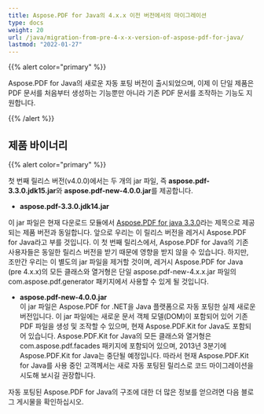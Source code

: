 ```yaml
---
title: Aspose.PDF for Java의 4.x.x 이전 버전에서의 마이그레이션
type: docs
weight: 20
url: /java/migration-from-pre-4-x-x-version-of-aspose-pdf-for-java/
lastmod: "2022-01-27"
---
```


{{% alert color="primary" %}}

Aspose.PDF for Java의 새로운 자동 포팅 버전이 출시되었으며, 이제 이 단일 제품은 PDF 문서를 처음부터 생성하는 기능뿐만 아니라 기존 PDF 문서를 조작하는 기능도 지원합니다.

{{% /alert %}}

## 제품 바이너리

{{% alert color="primary" %}}

첫 번째 릴리스 버전(v4.0.0)에서는 두 개의 jar 파일, 즉 **aspose.pdf-3.3.0.jdk15.jar**와 **aspose.pdf-new-4.0.0.jar**를 제공합니다.

- **aspose.pdf-3.3.0.jdk14.jar**

이 jar 파일은 현재 다운로드 모듈에서 [Aspose.PDF for java 3.3.0](http://www.aspose.com/community/files/72/java-components/aspose.pdf-for-java/entry417659.aspx)라는 제목으로 제공되는 제품 버전과 동일합니다. 앞으로 우리는 이 릴리스 버전을 레거시 Aspose.PDF for Java라고 부를 것입니다. 이 첫 번째 릴리스에서, Aspose.PDF for Java의 기존 사용자들은 동일한 릴리스 버전을 받기 때문에 영향을 받지 않을 수 있습니다. 하지만, 조만간 우리는 이 별도의 jar 파일을 제거할 것이며, 레거시 Aspose.PDF for Java (pre 4.x.x)의 모든 클래스와 열거형은 단일 aspose.pdf-new-4.x.x.jar 파일의 com.aspose.pdf.generator 패키지에서 사용할 수 있게 될 것입니다.

- **aspose.pdf-new-4.0.0.jar**  
  이 jar 파일은 Aspose.PDF for .NET을 Java 플랫폼으로 자동 포팅한 실제 새로운 버전입니다.
 이 jar 파일에는 새로운 문서 객체 모델(DOM)이 포함되어 있어 기존 PDF 파일을 생성 및 조작할 수 있으며, 현재 Aspose.PDF.Kit for Java도 포함되어 있습니다. Aspose.PDF.Kit for Java의 모든 클래스와 열거형은 com.aspose.pdf.facades 패키지에 포함되어 있으며, 2013년 3분기에 Aspose.PDF.Kit for Java는 중단될 예정입니다. 따라서 현재 Aspose.PDF.Kit for Java를 사용 중인 고객께서는 새로 자동 포팅된 릴리스로 코드 마이그레이션을 시도해 보시길 권장합니다.

자동 포팅된 Aspose.PDF for Java의 구조에 대한 더 많은 정보를 얻으려면 다음 블로그 게시물을 확인하십시오.